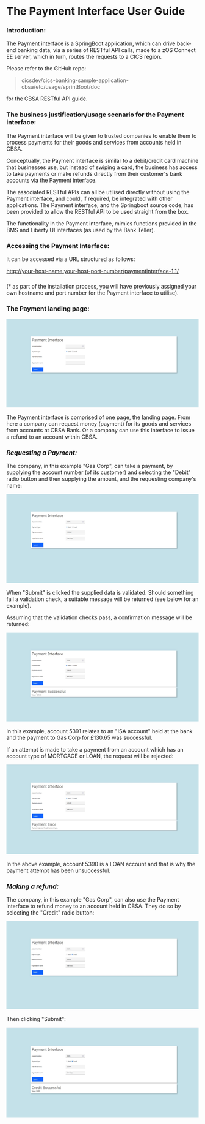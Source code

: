 # The Payment Interface User Guide

### Introduction:

The Payment interface is a SpringBoot application, which can drive
back-end banking data, via a series of RESTful API calls, made to a zOS
Connect EE server, which in turn, routes the requests to a CICS region.

Please refer to the GitHub repo:

> cicsdev/cics-banking-sample-application-cbsa/etc/usage/sprintBoot/doc

for the CBSA RESTful API guide.

### The business justification/usage scenario for the Payment interface:

The Payment interface will be given to trusted companies to enable them
to process payments for their goods and services from accounts held in
CBSA.

Conceptually, the Payment interface is similar to a debit/credit card
machine that businesses use, but instead of swiping a card, the business
has access to take payments or make refunds directly from their
customer's bank accounts via the Payment interface.

The associated RESTful APIs can all be utilised directly without using
the Payment interface, and could, if required, be integrated with other
applications. The Payment interface, and the Springboot source code, has
been provided to allow the RESTful API to be used straight from the box.

The functionality in the Payment interface, mimics functions provided in
the BMS and Liberty UI interfaces (as used by the Bank Teller).

### Accessing the Payment Interface:

It can be accessed via a URL structured as follows:

[http://your-host-name:your-host-port-number/paymentinterface-1.1/](http://your-host-name:your-host-port-number/paymentinterface-1.1/)

### 

(\* as part of the installation process, you will have previously assigned your own hostname and port number for the Payment interface to utilise).

### The Payment landing page:

![Payment Landing](../doc/images/PaymentUserGuide/Payment_Landing_page.jpg)


The Payment interface is comprised of one page, the landing page. From
here a company can request money (payment) for its goods and services
from accounts at CBSA Bank. Or a company can use this interface to issue
a refund to an account within CBSA.

### *Requesting a Payment:*

The company, in this example "Gas Corp", can take a payment, by
supplying the account number (of its customer) and selecting the "Debit"
radio button and then supplying the amount, and the requesting company's
name:

![Payment acc5391 entry](../doc/images/PaymentUserGuide/Payment_acc_5391_ENTRY.jpg)

When "Submit" is clicked the supplied data is validated. Should
something fail a validation check, a suitable message will be returned
(see below for an example).

Assuming that the validation checks pass, a confirmation message will be
returned:

![Payment acc5391 success](../doc/images/PaymentUserGuide/Payment_5391_SUCCESS.jpg)


In this example, account 5391 relates to an "ISA account" held at the
bank and the payment to Gas Corp for £130.65 was successful.

If an attempt is made to take a payment from an account which has an
account type of MORTGAGE or LOAN, the request will be rejected:

![Payment acc5390 error](../doc/images/PaymentUserGuide/Payment_5390_ERROR.jpg)


In the above example, account 5390 is a LOAN account and that is why the
payment attempt has been unsuccessful.

### *Making a refund:*

The company, in this example "Gas Corp", can also use the Payment
interface to refund money to an account held in CBSA. They do so by
selecting the "Credit" radio button:

![Payment refund entry](../doc/images/PaymentUserGuide/Payment_REFUND_ENTRY.jpg)

Then clicking "Submit":

![Payment refund success](../doc/images/PaymentUserGuide/Payment_REFUND_SUCCESS.jpg)

